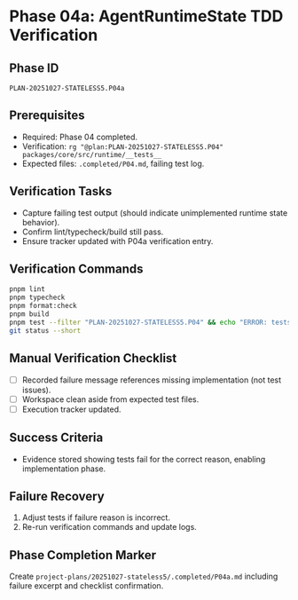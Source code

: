 # Phase 04a: AgentRuntimeState TDD Verification

## Phase ID
`PLAN-20251027-STATELESS5.P04a`

## Prerequisites
- Required: Phase 04 completed.
- Verification: `rg "@plan:PLAN-20251027-STATELESS5.P04" packages/core/src/runtime/__tests__`
- Expected files: `.completed/P04.md`, failing test log.

## Verification Tasks
- Capture failing test output (should indicate unimplemented runtime state behavior).
- Confirm lint/typecheck/build still pass.
- Ensure tracker updated with P04a verification entry.

## Verification Commands
```bash
pnpm lint
pnpm typecheck
pnpm format:check
pnpm build
pnpm test --filter "PLAN-20251027-STATELESS5.P04" && echo "ERROR: tests passed unexpectedly" && exit 1 || echo "Expected failure captured"
git status --short
```

## Manual Verification Checklist
- [ ] Recorded failure message references missing implementation (not test issues).
- [ ] Workspace clean aside from expected test files.
- [ ] Execution tracker updated.

## Success Criteria
- Evidence stored showing tests fail for the correct reason, enabling implementation phase.

## Failure Recovery
1. Adjust tests if failure reason is incorrect.
2. Re-run verification commands and update logs.

## Phase Completion Marker
Create `project-plans/20251027-stateless5/.completed/P04a.md` including failure excerpt and checklist confirmation.
